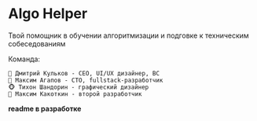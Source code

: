 # Algo Helper

Твой помощник в обучении алгоритмизации и подговке к техническим собеседованиям

Команда:

	🌅 Дмитрий Кульков - CEO, UI/UX дизайнер, BC
	👔 Максим Агапов - CTO, fullstack-разработчик
	🐵 Тихон Шандорин - графический дизайнер
	🤡 Максим Какоткин - второй разработчик

**readme в разработке**
